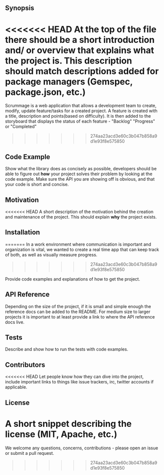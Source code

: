 ## Synopsis

<<<<<<< HEAD
At the top of the file there should be a short introduction and/ or overview that explains **what** the project is. This description should match descriptions added for package managers (Gemspec, package.json, etc.)
=======
Scrummage is a web application that allows a development team to create, modify, update feature/tasks for a created project.  A feature is created with a title, description and points(based on difficulty).  It is then added to the storyboard that displays the status of each feature - "Backlog" "Progress" or "Completed"
>>>>>>> 274aa23acd3e60c3b047b858a9d1e93f8e575850

## Code Example

Show what the library does as concisely as possible, developers should be able to figure out **how** your project solves their problem by looking at the code example. Make sure the API you are showing off is obvious, and that your code is short and concise.

## Motivation

<<<<<<< HEAD
A short description of the motivation behind the creation and maintenance of the project. This should explain **why** the project exists.

## Installation
=======
In a work environment where communication is important and organization is vital, we wanted to create a real time app that can keep track of both, as well as visually measure progress.
>>>>>>> 274aa23acd3e60c3b047b858a9d1e93f8e575850

Provide code examples and explanations of how to get the project.

## API Reference

Depending on the size of the project, if it is small and simple enough the reference docs can be added to the README. For medium size to larger projects it is important to at least provide a link to where the API reference docs live.

## Tests

Describe and show how to run the tests with code examples.

## Contributors

<<<<<<< HEAD
Let people know how they can dive into the project, include important links to things like issue trackers, irc, twitter accounts if applicable.

## License

A short snippet describing the license (MIT, Apache, etc.)
=======
We welcome any questions, concerns, contributions - please open an issue or submit a pull request.  
>>>>>>> 274aa23acd3e60c3b047b858a9d1e93f8e575850
